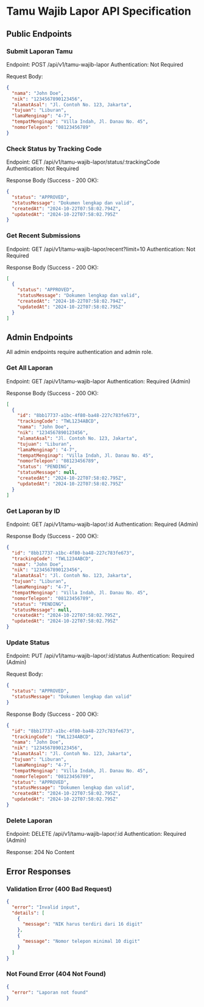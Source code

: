 # Tamu Wajib Lapor API Specification

## Public Endpoints

### Submit Laporan Tamu
Endpoint: POST /api/v1/tamu-wajib-lapor
Authentication: Not Required

Request Body:
```json
{
  "nama": "John Doe",
  "nik": "1234567890123456",
  "alamatAsal": "Jl. Contoh No. 123, Jakarta",
  "tujuan": "Liburan",
  "lamaMenginap": "4-7",
  "tempatMenginap": "Villa Indah, Jl. Danau No. 45",
  "nomorTelepon": "08123456789"
}
```

### Check Status by Tracking Code
Endpoint: GET /api/v1/tamu-wajib-lapor/status/:trackingCode
Authentication: Not Required

Response Body (Success - 200 OK):
```json
{
  "status": "APPROVED",
  "statusMessage": "Dokumen lengkap dan valid",
  "createdAt": "2024-10-22T07:58:02.794Z",
  "updatedAt": "2024-10-22T07:58:02.795Z"
}
```

### Get Recent Submissions
Endpoint: GET /api/v1/tamu-wajib-lapor/recent?limit=10
Authentication: Not Required

Response Body (Success - 200 OK):
```json
[
  {
    "status": "APPROVED",
    "statusMessage": "Dokumen lengkap dan valid",
    "createdAt": "2024-10-22T07:58:02.794Z",
    "updatedAt": "2024-10-22T07:58:02.795Z"
  }
]
```

## Admin Endpoints
All admin endpoints require authentication and admin role.

### Get All Laporan
Endpoint: GET /api/v1/tamu-wajib-lapor
Authentication: Required (Admin)

Response Body (Success - 200 OK):
```json
[
  {
    "id": "8bb17737-a1bc-4f80-ba48-227c783fe673",
    "trackingCode": "TWL1234ABCD",
    "nama": "John Doe",
    "nik": "1234567890123456",
    "alamatAsal": "Jl. Contoh No. 123, Jakarta",
    "tujuan": "Liburan",
    "lamaMenginap": "4-7",
    "tempatMenginap": "Villa Indah, Jl. Danau No. 45",
    "nomorTelepon": "08123456789",
    "status": "PENDING",
    "statusMessage": null,
    "createdAt": "2024-10-22T07:58:02.795Z",
    "updatedAt": "2024-10-22T07:58:02.795Z"
  }
]
```

### Get Laporan by ID
Endpoint: GET /api/v1/tamu-wajib-lapor/:id
Authentication: Required (Admin)

Response Body (Success - 200 OK):
```json
{
  "id": "8bb17737-a1bc-4f80-ba48-227c783fe673",
  "trackingCode": "TWL1234ABCD",
  "nama": "John Doe",
  "nik": "1234567890123456",
  "alamatAsal": "Jl. Contoh No. 123, Jakarta",
  "tujuan": "Liburan",
  "lamaMenginap": "4-7",
  "tempatMenginap": "Villa Indah, Jl. Danau No. 45",
  "nomorTelepon": "08123456789",
  "status": "PENDING",
  "statusMessage": null,
  "createdAt": "2024-10-22T07:58:02.795Z",
  "updatedAt": "2024-10-22T07:58:02.795Z"
}
```

### Update Status
Endpoint: PUT /api/v1/tamu-wajib-lapor/:id/status
Authentication: Required (Admin)

Request Body:
```json
{
  "status": "APPROVED",
  "statusMessage": "Dokumen lengkap dan valid"
}
```

Response Body (Success - 200 OK):
```json
{
  "id": "8bb17737-a1bc-4f80-ba48-227c783fe673",
  "trackingCode": "TWL1234ABCD",
  "nama": "John Doe",
  "nik": "1234567890123456",
  "alamatAsal": "Jl. Contoh No. 123, Jakarta",
  "tujuan": "Liburan",
  "lamaMenginap": "4-7",
  "tempatMenginap": "Villa Indah, Jl. Danau No. 45",
  "nomorTelepon": "08123456789",
  "status": "APPROVED",
  "statusMessage": "Dokumen lengkap dan valid",
  "createdAt": "2024-10-22T07:58:02.795Z",
  "updatedAt": "2024-10-22T07:58:02.795Z"
}
```

### Delete Laporan
Endpoint: DELETE /api/v1/tamu-wajib-lapor/:id
Authentication: Required (Admin)

Response: 204 No Content

## Error Responses

### Validation Error (400 Bad Request)
```json
{
  "error": "Invalid input",
  "details": [
    {
      "message": "NIK harus terdiri dari 16 digit"
    },
    {
      "message": "Nomor telepon minimal 10 digit"
    }
  ]
}
```

### Not Found Error (404 Not Found)
```json
{
  "error": "Laporan not found"
}
```

